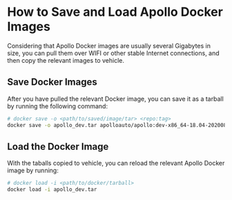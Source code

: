 # How to Save and Load Apollo Docker Images

Considering that Apollo Docker images are usually several Gigabytes in size,
you can pull them over WIFI or other stable Internet connections, and then
copy the relevant images to vehicle.

## Save Docker Images

After you have pulled the relevant Docker image, you can save it as a tarball
by running the following command:

```bash
# docker save -o <path/to/saved/image/tar> <repo:tag>
docker save -o apollo_dev.tar apolloauto/apollo:dev-x86_64-18.04-20200823_0534
```

## Load the Docker Image

With the taballs copied to vehicle, you can reload the relevant Apollo
Docker image by running:

```bash
# docker load -i <path/to/docker/tarball>
docker load -i apollo_dev.tar
```

